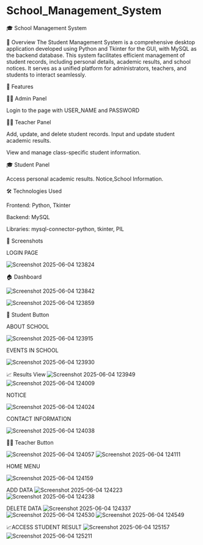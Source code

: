 # School_Management_System

🎓 School Management System

📌 Overview
The Student Management System is a comprehensive desktop application developed using Python and Tkinter for the GUI, with MySQL as the backend database. This system facilitates efficient management of student records, including personal details, academic results, and school notices. It serves as a unified platform for administrators, teachers, and students to interact seamlessly.

🚀 Features

🧑‍💼 Admin Panel

Login to the page with USER_NAME and PASSWORD


👨‍🏫 Teacher Panel

Add, update, and delete student records.
Input and update student academic results.

View and manage class-specific student information.

🎓 Student Panel

Access personal academic results.
Notice,School Information.


🛠️ Technologies Used

Frontend: Python, Tkinter

Backend: MySQL

Libraries: mysql-connector-python, tkinter, PIL

📸 Screenshots

LOGIN PAGE

![Screenshot 2025-06-04 123824](https://github.com/user-attachments/assets/c71165ba-d67f-4da7-b4d2-a51aa8272927)


🏠 Dashboard

![Screenshot 2025-06-04 123842](https://github.com/user-attachments/assets/5df93063-7d7a-44b2-ad62-386912c7d556)


![Screenshot 2025-06-04 123859](https://github.com/user-attachments/assets/ff7d93a2-98ad-4d07-9735-bc55ff6ca7ae)



📝 Student Button

ABOUT SCHOOL

![Screenshot 2025-06-04 123915](https://github.com/user-attachments/assets/bc41856b-922d-4111-8ccd-b098526c8cd4)

EVENTS IN SCHOOL

![Screenshot 2025-06-04 123930](https://github.com/user-attachments/assets/0f8c65e9-d4c9-42da-90b3-5a02fd02fbca)


📈 Results View
![Screenshot 2025-06-04 123949](https://github.com/user-attachments/assets/220f8e26-1b5c-41eb-b560-f7d6404e2691)
![Screenshot 2025-06-04 124009](https://github.com/user-attachments/assets/b9731533-20d6-4430-b353-5024935fe9fd)

NOTICE

![Screenshot 2025-06-04 124024](https://github.com/user-attachments/assets/1af83341-29b4-4668-94a1-a1056b77a785)

CONTACT INFORMATION

![Screenshot 2025-06-04 124038](https://github.com/user-attachments/assets/cce920b2-fc25-4cb8-95c5-1d5fcd792dc0)

👨‍🏫 Teacher Button

![Screenshot 2025-06-04 124057](https://github.com/user-attachments/assets/fef4287d-509f-4d19-a54e-e790f4c9eda2)
![Screenshot 2025-06-04 124111](https://github.com/user-attachments/assets/f8c35dc2-1630-4b67-a630-802374cdfed6)

HOME MENU

![Screenshot 2025-06-04 124159](https://github.com/user-attachments/assets/c2752415-bb2e-458a-b0be-4580f5c0e990)

ADD DATA
![Screenshot 2025-06-04 124223](https://github.com/user-attachments/assets/20379683-ae43-41f9-b9ea-6676dee3f517)
![Screenshot 2025-06-04 124238](https://github.com/user-attachments/assets/13269182-dce8-4f2f-81d9-99eaee84d2e2)

DELETE DATA
![Screenshot 2025-06-04 124337](https://github.com/user-attachments/assets/8783861e-f1a5-4224-93f6-8211c31373c1)
![Screenshot 2025-06-04 124530](https://github.com/user-attachments/assets/52157c6a-38c2-42bd-9389-b3659f8c3cd6)
![Screenshot 2025-06-04 124549](https://github.com/user-attachments/assets/5f63e7e1-c74f-4a26-bc66-10b6523e8b38)

📈ACCESS STUDENT RESULT
![Screenshot 2025-06-04 125157](https://github.com/user-attachments/assets/d0e91ba9-c83a-4964-a594-b839f483f043)
![Screenshot 2025-06-04 125211](https://github.com/user-attachments/assets/529a03f9-3c3f-4c9c-ac42-d36fe24930da)

